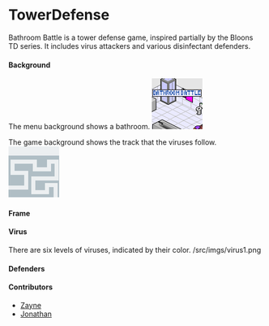 # TowerDefense

Bathroom Battle is a tower defense game, inspired partially by the Bloons TD series. It includes virus attackers and various disinfectant defenders.  

#### Background
The menu background shows a bathroom.
![Image](https://github.com/Shulker125/TowerDefense/blob/master/Tower_Defense/src/imgs/homescreen.png?raw=true)

The game background shows the track that the viruses follow.
![Image](https://github.com/Shulker125/TowerDefense/blob/master/Tower_Defense/src/imgs/Background.png?raw=true)

#### Frame


#### Virus
There are six levels of viruses, indicated by their color. 
/src/imgs/virus1.png

#### Defenders


#### Contributors
- [Zayne](https://github.com/Shulker125)
- [Jonathan](https://github.com/nwhee)
